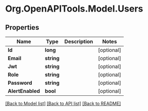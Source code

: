 # Org.OpenAPITools.Model.Users

## Properties

Name | Type | Description | Notes
------------ | ------------- | ------------- | -------------
**Id** | **long** |  | [optional] 
**Email** | **string** |  | [optional] 
**Jwt** | **string** |  | [optional] 
**Role** | **string** |  | [optional] 
**Password** | **string** |  | [optional] 
**AlertEnabled** | **bool** |  | [optional] 

[[Back to Model list]](../README.md#documentation-for-models) [[Back to API list]](../README.md#documentation-for-api-endpoints) [[Back to README]](../README.md)

